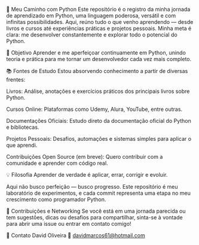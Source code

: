 🐍 Meu Caminho com Python
Este repositório é o registro da minha jornada de aprendizado em Python, uma linguagem poderosa, versátil e com infinitas possibilidades. Aqui, reúno tudo o que venho aprendendo — desde livros e cursos até experiências práticas e projetos pessoais. Minha meta é clara: me desenvolver constantemente e explorar todo o potencial do Python.

🚀 Objetivo
Aprender e me aperfeiçoar continuamente em Python, unindo teoria e prática para me tornar um desenvolvedor cada vez mais completo.

📚 Fontes de Estudo
Estou absorvendo conhecimento a partir de diversas frentes:

Livros: Análise, anotações e exercícios práticos dos principais livros sobre Python.

Cursos Online: Plataformas como Udemy, Alura, YouTube, entre outras.

Documentações Oficiais: Estudo direto da documentação oficial do Python e bibliotecas.

Projetos Pessoais: Desafios, automações e sistemas simples para aplicar o que aprendi.

Contribuições Open Source (em breve): Quero contribuir com a comunidade e aprender com código real.

💡 Filosofia
Aprender de verdade é aplicar, errar, corrigir e evoluir.

Aqui não busco perfeição — busco progresso. Este repositório é meu laboratório de experimentos, e cada commit representa uma etapa no meu crescimento como programador Python.

🤝 Contribuições e Networking
Se você está em uma jornada parecida ou tem sugestões, dicas ou desafios para compartilhar, sinta-se à vontade para abrir uma issue ou entrar em contato comigo!

📌 Contato
David Oliveira
📧 davidmarcos61@hotmail.com
